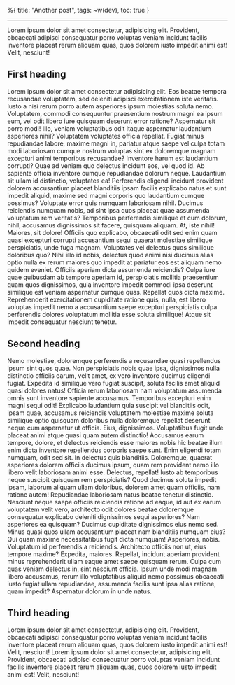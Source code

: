 %{
title: "Another post",
tags: ~w(dev),
toc: true
}

---

Lorem ipsum dolor sit amet consectetur, adipisicing elit. Provident, obcaecati adipisci consequatur porro voluptas veniam incidunt facilis inventore placeat rerum aliquam quas, quos dolorem iusto impedit animi est! Velit, nesciunt!

## First heading

Lorem ipsum dolor sit amet consectetur adipisicing elit. Eos beatae tempora recusandae voluptatem, sed deleniti adipisci exercitationem iste veritatis. Iusto a nisi rerum porro autem asperiores ipsum molestias soluta nemo.
Voluptatem, commodi consequuntur praesentium nostrum magni ea ipsum eum, vel odit libero iure quisquam deserunt error ratione? Aspernatur sit porro modi! Illo, veniam voluptatibus odit itaque aspernatur laudantium asperiores nihil?
Voluptatem voluptates officia repellat. Fugiat minus repudiandae labore, maxime magni in, pariatur atque saepe vel culpa totam modi laboriosam cumque nostrum voluptas sint ex doloremque magnam excepturi animi temporibus recusandae?
Inventore harum est laudantium corrupti? Quae ad veniam quo delectus incidunt eos, vel quod id. Ab sapiente officia inventore cumque repudiandae dolorum neque. Laudantium sit ullam id distinctio, voluptates ea!
Perferendis eligendi incidunt provident dolorem accusantium placeat blanditiis ipsam facilis explicabo natus et sunt impedit aliquid, maxime sed magni corporis quo laudantium cumque possimus? Voluptate error quis numquam laboriosam nihil.
Ducimus reiciendis numquam nobis, ad sint ipsa quos placeat quae assumenda voluptatum rem veritatis? Temporibus perferendis similique et cum dolorum, nihil, accusamus dignissimos sit facere, quisquam aliquam. At, iste nihil!
Maiores, sit dolore! Officiis quo explicabo, obcaecati odit sed enim quam quasi excepturi corrupti accusantium sequi quaerat molestiae similique perspiciatis, unde fuga magnam. Voluptates vel delectus quos similique doloribus quo?
Nihil illo id nobis, delectus quod animi nisi ducimus alias optio nulla ex rerum maiores quo impedit at pariatur eos est aliquam nemo quidem eveniet. Officiis aperiam dicta assumenda reiciendis?
Culpa iure quae quibusdam ab tempore aperiam id, perspiciatis mollitia praesentium quam quos dignissimos, quia inventore impedit commodi ipsa deserunt similique est veniam aspernatur cumque quas. Repellat quos dicta maxime.
Reprehenderit exercitationem cupiditate ratione quis, nulla, est libero voluptas impedit nemo a accusantium saepe excepturi perspiciatis culpa perferendis dolores voluptatum mollitia esse soluta similique! Atque sit impedit consequatur nesciunt tenetur.

## Second heading

Nemo molestiae, doloremque perferendis a recusandae quasi repellendus ipsum sint quos quae. Non perspiciatis nobis quae ipsa, dignissimos nulla distinctio officiis earum, velit amet, ex vero inventore ducimus eligendi fugiat.
Expedita id similique vero fugiat suscipit, soluta facilis amet aliquid quasi dolores natus! Officia rerum laboriosam nam voluptatum assumenda omnis sunt inventore sapiente accusamus. Temporibus excepturi enim magni sequi odit!
Explicabo laudantium quia suscipit vel blanditiis odit, ipsam quae, accusamus reiciendis voluptatem molestiae maxime soluta similique optio quisquam doloribus nulla doloremque repellat deserunt neque cum aspernatur ut officia. Eius, dignissimos.
Voluptatibus fugit unde placeat animi atque quasi quam autem distinctio! Accusamus earum tempore, dolore, et delectus reiciendis esse maiores nobis hic beatae illum enim dicta inventore repellendus corporis saepe sunt.
Enim eligendi totam numquam, odit sed sit. In delectus quis blanditiis. Doloremque, quaerat asperiores dolorem officiis ducimus ipsum, quam rem provident nemo illo libero velit laboriosam animi esse. Delectus, repellat!
Iusto ab temporibus neque suscipit quisquam rem perspiciatis? Quod ducimus soluta impedit ipsam, laborum aliquam ullam doloribus, dolorem amet quam officiis, nam ratione autem! Repudiandae laboriosam natus beatae tenetur distinctio.
Nesciunt neque saepe officiis reiciendis ratione ad eaque, id aut ex earum voluptatem velit vero, architecto odit dolores beatae doloremque consequatur explicabo deleniti dignissimos sequi asperiores? Nam asperiores ea quisquam?
Ducimus cupiditate dignissimos eius nemo sed. Minus quasi quos ullam accusantium placeat nam blanditiis numquam eius? Qui quam maxime necessitatibus fugit dicta numquam! Asperiores, nobis. Voluptatum id perferendis a reiciendis.
Architecto officiis non ut, eius tempore maxime? Expedita, maiores. Repellat, incidunt aperiam provident minus reprehenderit ullam eaque amet saepe quisquam rerum. Culpa cum quas veniam delectus in, sint nesciunt officia.
Ipsum unde modi magnam libero accusamus, rerum illo voluptatibus aliquid nemo possimus obcaecati iusto fugiat ullam repudiandae, assumenda facilis sunt ipsa alias ratione, quam impedit? Aspernatur dolorum in unde natus.

## Third heading

Lorem ipsum dolor sit amet consectetur, adipisicing elit. Provident, obcaecati adipisci consequatur porro voluptas veniam incidunt facilis inventore placeat rerum aliquam quas, quos dolorem iusto impedit animi est! Velit, nesciunt!
Lorem ipsum dolor sit amet consectetur, adipisicing elit. Provident, obcaecati adipisci consequatur porro voluptas veniam incidunt facilis inventore placeat rerum aliquam quas, quos dolorem iusto impedit animi est! Velit, nesciunt!
